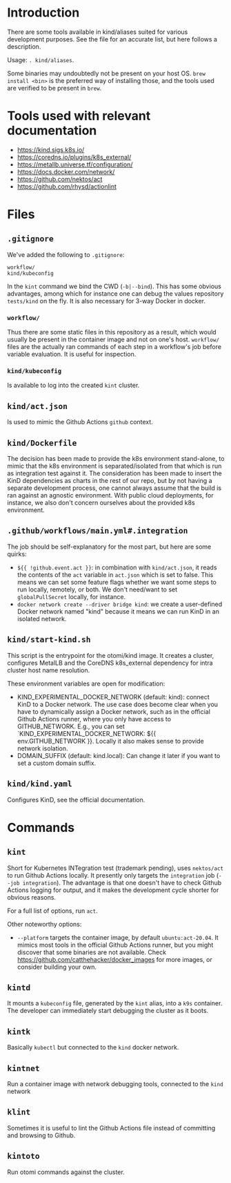 # Introduction

There are some tools available in kind/aliases suited for various development purposes. See the file for an accurate list, but here follows a description.

Usage: `. kind/aliases`.

Some binaries may undoubtedly not be present on your host OS. `brew install <bin>` is the preferred way of installing those, and the tools used are verified to be present in `brew`.

# Tools used with relevant documentation
- https://kind.sigs.k8s.io/
- https://coredns.io/plugins/k8s_external/
- https://metallb.universe.tf/configuration/
- https://docs.docker.com/network/
- https://github.com/nektos/act
- https://github.com/rhysd/actionlint

# Files

## `.gitignore`

We've added the following to `.gitignore`:

```
workflow/
kind/kubeconfig
```

In the `kint` command we bind the CWD (`-b|--bind`). This has some obvious advantages, among which for instance one can debug the values repository `tests/kind` on the fly. It is also necessary for 3-way Docker in docker. 

### `workflow/`

Thus there are some static files in this repository as a result, which would usually be present in the container image and not on one's host. `workflow/` files are the actually ran commands of each step in a workflow's job before variable evaluation. It is useful for inspection.

### `kind/kubeconfig`

Is available to log into the created `kint` cluster.

## `kind/act.json`

Is used to mimic the Github Actions `github` context.

## `kind/Dockerfile`

The decision has been made to provide the k8s environment stand-alone, to mimic that the k8s environment is separated/isolated from that which is run as integration test against it. The consideration has been made to insert the KinD dependencies as charts in the rest of our repo, but by not having a separate development process, one cannot always assume that the build is ran against an agnostic environment. With public cloud deployments, for instance, we also don't concern ourselves about the provided k8s environment. 

## `.github/workflows/main.yml#.integration`

The job should be self-explanatory for the most part, but here are some quirks:

- `${{ !github.event.act }}`: in combination with `kind/act.json`, it reads the contents of the `act` variable in `act.json` which is set to false. This means we can set some feature flags whether we want some steps to run locally, remotely, or both. We don't need/want to set `globalPullSecret` locally, for instance.
- `docker network create --driver bridge kind`: we create a user-defined Docker network named "kind" because it means we can run KinD in an isolated network.

## `kind/start-kind.sh`

This script is the entrypoint for the otomi/kind image. It creates a cluster, configures MetalLB and the CoreDNS k8s_external dependency for intra cluster host name resolution. 

These environment variables are open for modification:
- KIND_EXPERIMENTAL_DOCKER_NETWORK (default: kind): connect KinD to a Docker network. The use case does become clear when you have to dynamically assign a Docker network, such as in the official Github Actions runner, where you only have access to GITHUB_NETWORK. E.g., you can set `KIND_EXPERIMENTAL_DOCKER_NETWORK: ${{ env.GITHUB_NETWORK }}. Locally it also makes sense to provide network isolation.
- DOMAIN_SUFFIX (default: kind.local): Can change it later if you want to set a custom domain suffix.

## `kind/kind.yaml`

Configures KinD, see the official documentation. 

# Commands

## `kint`

Short for Kubernetes INTegration test (trademark pending), uses `nektos/act` to run Github Actions locally. It presently only targets the `integration` job (`--job integration`). The advantage is that one doesn't have to check Github Actions logging for output, and it makes the development cycle shorter for obvious reasons.

For a full list of options, run `act`. 

Other noteworthy options:
- `--platform` targets the container image, by default `ubuntu:act-20.04`. It mimics most tools in the official Github Actions runner, but you might discover that some binaries are not available. Check https://github.com/catthehacker/docker_images for more images, or consider building your own.


## `kintd`

It mounts a `kubeconfig` file, generated by the `kint` alias, into a `k9s` container. The developer can immediately start debugging the cluster as it boots.

## `kintk`

Basically `kubectl` but connected to the `kind` docker network.

## `kintnet`

Run a container image with network debugging tools, connected to the `kind` network

## `klint`

Sometimes it is useful to lint the Github Actions file instead of committing and browsing to Github. 

## `kintoto`

Run otomi commands against the cluster.